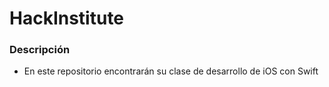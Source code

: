 # HackInstitute

### Descripción
- En este repositorio encontrarán su clase de desarrollo de iOS con Swift
